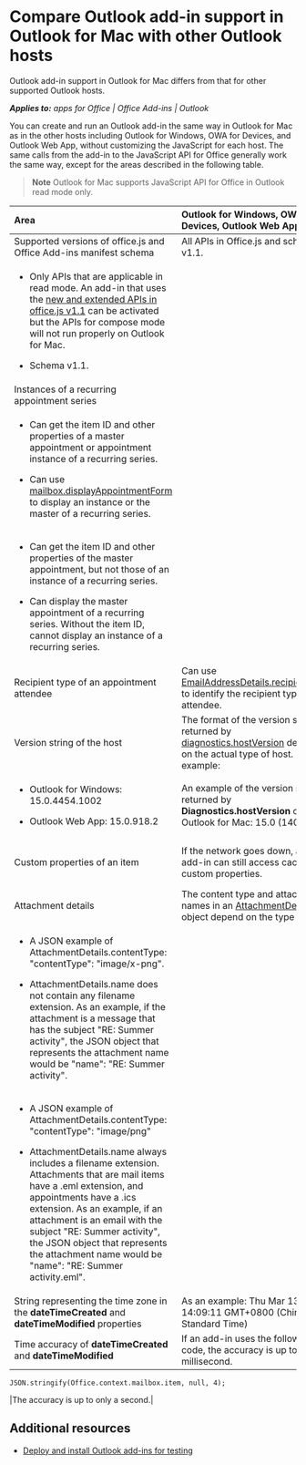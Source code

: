 
# Compare Outlook add-in support in Outlook for Mac with other Outlook hosts
Outlook add-in support in Outlook for Mac differs from that for other supported Outlook hosts.

 _**Applies to:** apps for Office | Office Add-ins | Outlook_

You can create and run an Outlook add-in the same way in Outlook for Mac as in the other hosts including Outlook for Windows, OWA for Devices, and Outlook Web App, without customizing the JavaScript for each host. The same calls from the add-in to the JavaScript API for Office generally work the same way, except for the areas described in the following table.

 >**Note**  Outlook for Mac supports JavaScript API for Office in Outlook read mode only.



|**Area**|**Outlook for Windows, OWA for Devices, Outlook Web App**|**Outlook for Mac**|
|:-----|:-----|:-----|
|Supported versions of office.js and Office Add-ins manifest schema|All APIs in Office.js and schema v1.1.|
<ul xmlns:xlink="http://www.w3.org/1999/xlink" xmlns:mtps="http://msdn2.microsoft.com/mtps" xmlns:mshelp="http://msdn.microsoft.com/mshelp" xmlns:ddue="http://ddue.schemas.microsoft.com/authoring/2003/5" xmlns:msxsl="urn:schemas-microsoft-com:xslt"><li><p>Only APIs that are applicable in read mode. An add-in that uses the <a href="http://msdn.microsoft.com/library/72915b13-720f-4dc5-b5d1-4676e2a536ba(Office.15).aspx#mod_off15_WhatsNewMailApps_NewJSAPI" target="_blank">new and extended APIs in office.js v1.1</a> can be activated but the APIs for compose mode will not run properly on Outlook for Mac. </p></li><li><p>Schema v1.1.</p></li></ul>|
|Instances of a recurring appointment series|
<ul xmlns:xlink="http://www.w3.org/1999/xlink" xmlns:mtps="http://msdn2.microsoft.com/mtps" xmlns:mshelp="http://msdn.microsoft.com/mshelp" xmlns:ddue="http://ddue.schemas.microsoft.com/authoring/2003/5" xmlns:msxsl="urn:schemas-microsoft-com:xslt"><li><p>Can get the item ID and other properties of a master appointment or appointment instance of a recurring series. </p></li><li><p>Can use <a href="https://dev.outlook.com/reference/add-ins/Office.context.mailbox.html(Office.15).aspx#displayAppointmentForm" target="_blank">mailbox.displayAppointmentForm</a> to display an instance or the master of a recurring series.</p></li></ul>|
<ul xmlns:xlink="http://www.w3.org/1999/xlink" xmlns:mtps="http://msdn2.microsoft.com/mtps" xmlns:mshelp="http://msdn.microsoft.com/mshelp" xmlns:ddue="http://ddue.schemas.microsoft.com/authoring/2003/5" xmlns:msxsl="urn:schemas-microsoft-com:xslt"><li><p>Can get the item ID and other properties of the master appointment, but not those of an instance of a recurring series.</p></li><li><p>Can display the master appointment of a recurring series. Without the item ID, cannot display an instance of a recurring series.</p></li></ul>|
|Recipient type of an appointment attendee|Can use [EmailAddressDetails.recipientType](https://dev.outlook.com/reference/add-ins/simple-types.html%28Office.15%29.md) to identify the recipient type of an attendee.|**EmailAddressDetails.recipientType** returns **undefined** for appointment attendees.|
|Version string of the host |The format of the version string returned by [diagnostics.hostVersion](https://dev.outlook.com/reference/add-ins/Office.context.mailbox.diagnostics.html%28Office.15%29.md) depends on the actual type of host. For example:
<ul xmlns:xlink="http://www.w3.org/1999/xlink" xmlns:mtps="http://msdn2.microsoft.com/mtps" xmlns:mshelp="http://msdn.microsoft.com/mshelp" xmlns:ddue="http://ddue.schemas.microsoft.com/authoring/2003/5" xmlns:msxsl="urn:schemas-microsoft-com:xslt"><li><p>Outlook for Windows: 15.0.4454.1002</p></li><li><p>Outlook Web App: 15.0.918.2</p></li></ul>|An example of the version string returned by  **Diagnostics.hostVersion** on Outlook for Mac: 15.0 (140325)|
|Custom properties of an item|If the network goes down, an add-in can still access cached custom properties.|Because Outlook for Mac does not cache custom properties, if the network goes down, add-ins would not be able to access them.|
|Attachment details|The content type and attachment names in an [AttachmentDetails](https://dev.outlook.com/reference/add-ins/simple-types.mdl.aspx#AttachmentDetails) object depend on the type of host:
<ul xmlns:xlink="http://www.w3.org/1999/xlink" xmlns:mtps="http://msdn2.microsoft.com/mtps" xmlns:mshelp="http://msdn.microsoft.com/mshelp" xmlns:ddue="http://ddue.schemas.microsoft.com/authoring/2003/5" xmlns:msxsl="urn:schemas-microsoft-com:xslt"><li><p>A JSON example of <span class="keyword">AttachmentDetails.contentType</span>: <span class="keyword">"contentType": "image/x-png"</span>. </p></li><li><p><span class="keyword">AttachmentDetails.name</span> does not contain any filename extension. As an example, if the attachment is a message that has the subject "RE: Summer activity", the JSON object that represents the attachment name would be <span class="keyword">"name": "RE: Summer activity"</span>.</p></li></ul>|
<ul xmlns:xlink="http://www.w3.org/1999/xlink" xmlns:mtps="http://msdn2.microsoft.com/mtps" xmlns:mshelp="http://msdn.microsoft.com/mshelp" xmlns:ddue="http://ddue.schemas.microsoft.com/authoring/2003/5" xmlns:msxsl="urn:schemas-microsoft-com:xslt"><li><p>A JSON example of <span class="keyword">AttachmentDetails.contentType</span>: <span class="keyword">"contentType": "image/png"</span></p></li><li><p><span class="keyword">AttachmentDetails.name</span> always includes a filename extension. Attachments that are mail items have a .eml extension, and appointments have a .ics extension. As an example, if an attachment is an email with the subject "RE: Summer activity", the JSON object that represents the attachment name would be <span class="keyword">"name": "RE: Summer activity.eml"</span>.</p></li></ul>|
|String representing the time zone in the  **dateTimeCreated** and **dateTimeModified** properties|As an example: Thu Mar 13 2014 14:09:11 GMT+0800 (China Standard Time)|As an example: Thu Mar 13 2014 14:09:11 GMT+0800 (CST)|
|Time accuracy of  **dateTimeCreated** and **dateTimeModified**|If an add-in uses the following code, the accuracy is up to a millisecond.
```
JSON.stringify(Office.context.mailbox.item, null, 4);

```

|The accuracy is up to only a second.|

## Additional resources



- [Deploy and install Outlook add-ins for testing](../outlook/testing/testing-and-tips.md)
    
